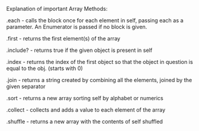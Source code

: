 Explanation of important Array Methods:

.each - calls the block once for each element in self, passing each as a parameter.  An Enumerator is passed if no block is given.

.first - returns the first element(s) of the array

.include? - returns true if the given object is present in self

.index - returns the index of the first object so that the object in question is equal to the obj. (starts with 0)

.join - returns a string created by combining all the elements, joined by the given separator

.sort - returns a new array sorting self by alphabet or numerics

.collect - collects and adds a value to each element of the array

.shuffle - returns a new array with the contents of self shuffled
